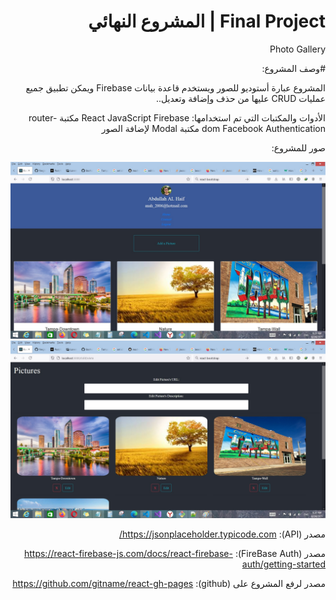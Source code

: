 
<div dir='rtl'>

# Final Project | المشروع النهائي

  Photo Gallery
  
  #وصف المشروع:
  
  المشروع عبارة أستوديو للصور ويستخدم قاعدة بيانات Firebase ويمكن تطبيق جميع عمليات CRUD عليها من حذف وإضافة وتعديل..
  
  الأدوات والمكتبات التي تم استخدامها:
  React
  JavaScript
  Firebase
 مكتبة router-dom
 Facebook Authentication
  مكتبة Modal لإضافة الصور
  
  صور للمشروع:
  
  ![](https://raw.githubusercontent.com/Abdullah-ALHaif/FinalProject/main/1.jpg)
  ![](https://raw.githubusercontent.com/Abdullah-ALHaif/FinalProject/main/2.jpg)
  </div>
  
  
  
 

<div dir='rtl'>
  
مصدر (API): https://jsonplaceholder.typicode.com/
  
مصدر (FireBase Auth): https://react-firebase-js.com/docs/react-firebase-auth/getting-started
  
مصدر لرفع المشروع على (github): https://github.com/gitname/react-gh-pages
  
  </div>
